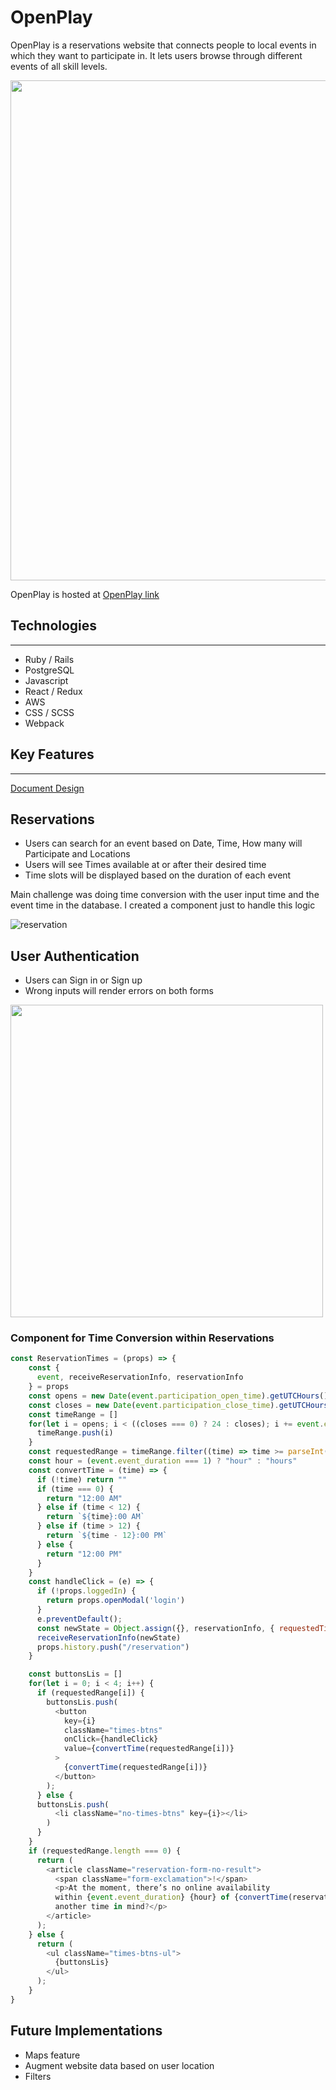 # OpenPlay

OpenPlay is a reservations website that connects people to local events in which
they want to participate in. It lets users browse through different events of 
all skill levels.

<img src="https://open-play-seed.s3.amazonaws.com/+openplay1.gif" width="800"/>
<!-- ![Homepage](https://open-play-seed.s3.amazonaws.com/+openplay1.gif) -->

OpenPlay is hosted at [OpenPlay link](https://open-play1.herokuapp.com)



## Technologies
---
* Ruby / Rails
* PostgreSQL
* Javascript
* React / Redux
* AWS
* CSS / SCSS
* Webpack


## Key Features
---

[Document Design](https://github.com/yorkis-diaz/OpenPlay/wiki)

## Reservations
* Users can search for an event based on Date, Time, How many will Participate and Locations
* Users will see Times available at or after their desired time
* Time slots will be displayed based on the duration of each event

Main challenge was doing time conversion with the user input time and the event time in the database. I created a component just to handle this logic

![reservation](https://open-play-seed.s3.amazonaws.com/reservation-form.gif)

## User Authentication

* Users can Sign in or Sign up
* Wrong inputs will render errors on both forms

<!-- ![user-auth](https://open-play-seed.s3.amazonaws.com/user-auth.gif | width=100px) -->

<img src="https://open-play-seed.s3.amazonaws.com/user-auth.gif" width="500"/>



### Component for Time Conversion within Reservations

```javascript
const ReservationTimes = (props) => {
    const {
      event, receiveReservationInfo, reservationInfo
    } = props
    const opens = new Date(event.participation_open_time).getUTCHours()
    const closes = new Date(event.participation_close_time).getUTCHours()
    const timeRange = []
    for(let i = opens; i < ((closes === 0) ? 24 : closes); i += event.event_duration) {
      timeRange.push(i)
    }
    const requestedRange = timeRange.filter((time) => time >= parseInt(reservationInfo.time))
    const hour = (event.event_duration === 1) ? "hour" : "hours"
    const convertTime = (time) => {
      if (!time) return ""
      if (time === 0) {
        return "12:00 AM"
      } else if (time < 12) {
        return `${time}:00 AM`
      } else if (time > 12) {
        return `${time - 12}:00 PM`
      } else {
        return "12:00 PM"
      }
    }
    const handleClick = (e) => {
      if (!props.loggedIn) {
        return props.openModal('login')
      }
      e.preventDefault();
      const newState = Object.assign({}, reservationInfo, { requestedTime: e.target.value }, { eventId: event.id})
      receiveReservationInfo(newState)
      props.history.push("/reservation")
    }

    const buttonsLis = []
    for(let i = 0; i < 4; i++) {
      if (requestedRange[i]) {
        buttonsLis.push(
          <button
            key={i}
            className="times-btns"
            onClick={handleClick}
            value={convertTime(requestedRange[i])}
          >
            {convertTime(requestedRange[i])}
          </button>
        );
      } else {
      buttonsLis.push(
          <li className="no-times-btns" key={i}></li>
        )
      }
    }
    if (requestedRange.length === 0) {
      return (
        <article className="reservation-form-no-result">
          <span className="form-exclamation">!</span> 
          <p>At the moment, there’s no online availability 
          within {event.event_duration} {hour} of {convertTime(reservationInfo.time)} Have 
          another time in mind?</p>
        </article>
      );
    } else {
      return (
        <ul className="times-btns-ul">
          {buttonsLis}
        </ul>
      );
    }
}
```

## Future Implementations

* Maps feature
* Augment website data based on user location
* Filters
